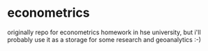 # econometrics
originally repo for econometrics homework in hse university, but i'll probably use it as a storage for some research and geoanalytics :-)
